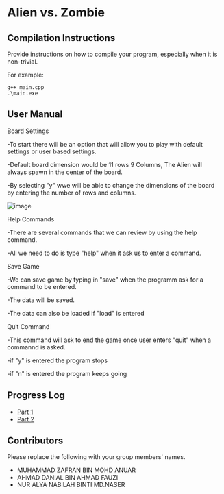 # Alien vs. Zombie

## Compilation Instructions

Provide instructions on how to compile your program, especially when it is non-trivial.

For example:

```
g++ main.cpp
.\main.exe
```
## User Manual

Board Settings

-To start there will be an option that will allow you to play with default settings or user based settings.

-Default board dimension would be 11 rows 9 Columns, The Alien will always spawn in the center of the board.


-By selecting "y" wwe will be able to change the dimensions of the board by entering the number of rows and columns.

![image](https://user-images.githubusercontent.com/123632680/219951327-933761b5-a08d-4cac-bc9e-ed6b9cba1fb9.png)


Help Commands

-There are several commands that we can review by using the help command.

-All we need to do is type "help" when it ask us to enter a command.
 
Save Game

-We can save game by typing in "save" when the programm ask for a command to be entered.

-The data will be saved.

-The data can also be loaded if "load" is entered
 
Quit Command

-This command will ask to end the game once user enters "quit" when a commannd is asked.

-if "y" is entered the program stops

-if "n" is entered the program keeps going
 


## Progress Log

- [Part 1](PART1.md)
- [Part 2](PART2.md)

## Contributors

Please replace the following with your group members' names. 

- MUHAMMAD ZAFRAN BIN MOHD ANUAR 
- AHMAD DANIAL BIN AHMAD FAUZI
- NUR ALYA NABILAH BINTI MD.NASER

